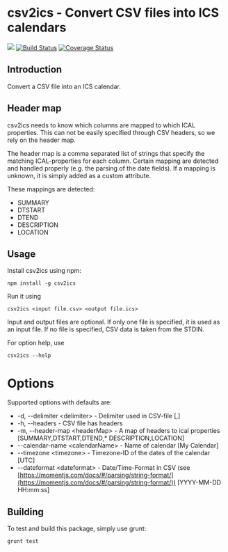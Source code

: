 # csv2ics - Convert CSV files into ICS calendars

![](https://img.shields.io/npm/v/csv2ics.svg) [![Build Status](https://travis-ci.org/dploeger/csv2ics.svg?branch=master)](https://travis-ci.org/dploeger/csv2ics) [![Coverage Status](https://coveralls.io/repos/github/dploeger/csv2ics/badge.svg?branch=master)](https://coveralls.io/github/dploeger/csv2ics?branch=master)

## Introduction

Convert a CSV file into an ICS calendar.

## Header map

csv2ics needs to know which columns are mapped to which ICAL properties. This can not be easily specified through CSV headers, so we rely on the header map.

The header map is a comma separated list of strings that specify the matching ICAL-properties for each column. Certain mapping are detected and handled properly (e.g. the parsing of the date fields). If a mapping is unknown, it is simply added as a custom attribute.

These mappings are detected:

-   SUMMARY
-   DTSTART
-   DTEND
-   DESCRIPTION
-   LOCATION

## Usage

Install csv2ics using npm:

    npm install -g csv2ics

Run it using

    csv2ics <input file.csv> <output file.ics>

Input and output files are optional. If only one file is specified, it is used as an input file. If no file is specified, CSV data is taken from the STDIN.

For option help, use

    csv2ics --help

# Options

Supported options with defaults are:

-   -d, --delimiter \<delimiter\> - Delimiter used in CSV-file [,]
-   -h, --headers - CSV file has headers
-   -m, --header-map \<headerMap\> - A map of headers to ical properties [SUMMARY,DTSTART,DTEND,* DESCRIPTION,LOCATION]
-   --calendar-name \<calendarName\> - Name of calendar [My Calendar]
-   --timezone \<timezone\> - Timezone-ID of the dates of the calendar [UTC]
-   --dateformat \<dateformat\> - Date/Time-Format in CSV (see [https://momentjs.com/docs/#/parsing/string-format/](https://momentjs.com/docs/#/parsing/string-format/)) [YYYY-MM-DD HH:mm:ss]

## Building

To test and build this package, simply use grunt:

    grunt test
